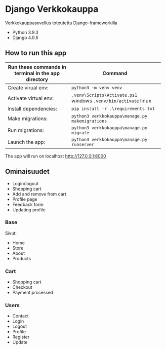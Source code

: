 # Django Verkkokauppa
Verkkokauppasovellus toteutettu Django-frameworkilla

- Python 3.9.3
- Django 4.0.5

## How to run this app

|Run these commands in terminal in the app directory|Command|
|-|-|
Create virual env: | `python3 -m venv venv`
Activate virtual env: | `.venv\Scripts\Activate.ps1` windows `.venv/bin/activate` linux
Install dependencies: | `pip install -r .\requirements.txt`
Make migrations: | `python3 verkkokauppa\manage.py makemigrations`
Run migrations: | `python3 verkkokauppa\manage.py migrate`
Launch the app: | `python3 verkkokauppa\manage.py runserver`

The app will run on localhost http://127.0.0.1:8000

## Ominaisuudet
* Login/logout
* Shopping cart
* Add and remove from cart
* Profile page
* Feedback form
* Updating profile

### Base
Sivut:
* Home
* Store
* About
* Products

### Cart
* Shopping cart
* Checkout
* Payment processed

### Users
* Contact
* Login
* Logout
* Profile
* Register
* Update
